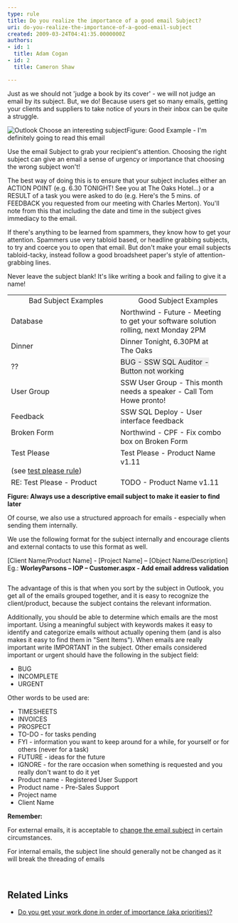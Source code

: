 ```yaml
---
type: rule
title: Do you realize the importance of a good email Subject?
uri: do-you-realize-the-importance-of-a-good-email-subject
created: 2009-03-24T04:41:35.0000000Z
authors:
- id: 1
  title: Adam Cogan
- id: 2
  title: Cameron Shaw

---
```




<span class='intro'> ​​Just as we should not 'judge a book by its cover' - we will not judge an email by its subject. But, we do! Because users get so many emails, getting your clients and suppliers to take notice of yours&#160;in their inbox can be quite a struggle. <br> </span>

<img class="ms-rteCustom-ImageArea" alt="Outlook Choose an interesting subject" src="/PublishingImages/Outlook_ChooseAnInterestingSubject.gif" /><span class="ms-rteCustom-FigureGood">Figure&#58;&#160;Good Example - I'm definitely going to read this email</span>
<p>Use the email Subject to grab your recipient's attention. Choosing the right subject can give an email a sense of urgency or importance that choosing the wrong subject won't!</p><p>The best way of doing this is to ensure that your subject includes either an ACTION POINT (e.g. 6.30 TONIGHT! See you at The Oaks Hotel...) or a RESULT of a task you were asked to do (e.g. Here's the 5 mins. of FEEDBACK you requested from our meeting with Charles Merton). You'll note from this that including the date and time in the subject gives immediacy to the email.</p><p>If there's anything to be learned from spammers, they know how to get your attention. Spammers use very tabloid based, or headline grabbing subjects, to try and coerce you to open that email. But don't make your email subjects tabloid-tacky, instead follow a good broadsheet paper's style of attention-grabbing lines.</p><p>Never leave the subject blank! It's like writing a book and failing to give it a name!</p><table class="clsSSWTable" style="width&#58;493px;height&#58;428px;"><tbody><tr><td width="50%"><dd class="ssw15-rteElement-FigureBad"> Bad Subject Examples<br></dd></td><td width="50%"><dd class="ssw15-rteElement-FigureGood"> Good Subject Examples<br></dd></td></tr><tr><td>Database</td><td>Northwind -&#160;Future - Meeting to get your software solution rolling, next Monday 2PM<br></td></tr><tr><td>Dinner</td><td>Dinner Tonight, 6.30PM at The Oaks</td></tr><tr><td>??</td><td>
            <span style="background-color&#58;#eeeeee;">BUG - SSW SQL&#160;Auditor - Button not working</span></td></tr><tr><td>User Group</td><td>SSW User Group - This month needs a speaker - Call Tom Howe pronto!</td></tr><tr><td>Feedback</td><td>SSW SQL Deploy - User interface feedback</td></tr><tr><td valign="top">Broken&#160;Form</td><td valign="top">Northwind - CPF - Fix combo box on Broken&#160;Form</td></tr><tr><td valign="top">Test Please<br><br>(see <a href="/_layouts/15/FIXUPREDIRECT.ASPX?WebId=3dfc0e07-e23a-4cbb-aac2-e778b71166a2&amp;TermSetId=07da3ddf-0924-4cd2-a6d4-a4809ae20160&amp;TermId=ec137193-bbcb-43a7-bc9a-4d337395aa22">test please rule</a>)<br></td><td valign="top">Test Please - Product Name v1.11</td></tr><tr><td valign="top">RE&#58; Test Please - Product Name v1.11<br><br>(don't just reply)</td><td valign="top">TODO -&#160;​Product Name v1.11 - &quot;Save&quot; button not working</td></tr></tbody></table><p> <strong>Figure&#58; Always use a descriptive email subject to make it easier to find later</strong></p><p>Of course, we also use a structured approach for emails - especially when sending them internally.</p><p>We use the following format for the subject internally and encourage clients and external contacts to use this format as well.</p><p class="ssw15-rteElement-GreyBox">[Client Name/Product Name] - [Project Name] – [Object Name/Description]<br>Eg.&#58; <b>WorleyParsons – IOP – Customer.aspx - Add email address validation</b></p><pre></pre><p>The advantage of this&#160;is that when you sort by the subject in Outlook, you get all of the emails grouped together, and it is easy to recognize the client/product, because the subject contains the&#160;relevant information.</p><p>Additionally, you should be able to determine which emails are the most important. Using a meaningful subject with keywords makes it easy to identify and categorize emails without actually opening them (and is also makes it easy to find them in &quot;Sent Items&quot;). When emails are really important write IMPORTANT in the subject. Other emails considered important or urgent should have the following in the subject field&#58;</p><ul><li>BUG<br></li><li>INCOMPLETE</li><li>URGENT</li></ul><p>Other words to be used are&#58;</p><ul><li>TIMESHEETS</li><li>INVOICES</li><li>PROSPECT</li><li>TO-DO - for tasks pending</li><li>FYI - information you want to keep around for a while, for yourself or for others (never for a task)</li><li>FUTURE - ideas for the future</li><li>IGNORE - for the rare occasion when something is requested and you really don't want to do it yet</li><li>Product name - Registered User Support</li><li>Product name - Pre-Sales Support</li><li>Project name</li><li>Client Name</li></ul><div class="ms-rteCustom-GreyBox"><p> 
      <strong>Remember&#58;</strong></p><p>For external emails, it is acceptable to <a title="When to Change an Email Subject" href="/Pages/WhenToChangeEmailSubject.aspx">change the email subject</a> in certain circumstances.</p><p>For internal emails, the subject line should generally&#160;not be changed as it will break the threading of emails<br></p></div>
<br>
<h2>Related Links</h2><ul><li> 
      <a href="/_layouts/15/FIXUPREDIRECT.ASPX?WebId=3dfc0e07-e23a-4cbb-aac2-e778b71166a2&amp;TermSetId=07da3ddf-0924-4cd2-a6d4-a4809ae20160&amp;TermId=422fc16f-bc94-413a-b14f-4172791f92a0">Do you get your work done in order of importance (aka priorities)?</a></li></ul>


